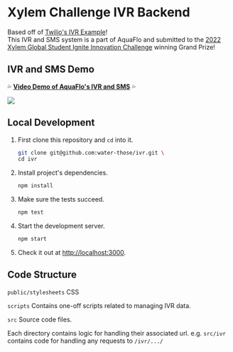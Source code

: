 ﻿# Xylem Challenge IVR Backend

Based off of [Twilio's IVR Example](https://www.twilio.com/docs/tutorials/walkthrough/ivr-phone-tree/node/express)! 
<br>
This IVR and SMS system is a part of AquaFlo and submitted to the [2022 Xylem Global Student Ignite Innovation Challenge](https://xyleminnovationchallenge.bemyapp.com/) winning Grand Prize!

## IVR and SMS Demo
💦 [**Video Demo of AquaFlo's IVR and SMS**](https://drive.google.com/file/u/1/d/1pLDBj1_BllvA7Zys-oK93jW9aK4nT5Vl/view) 💦

![](https://user-images.githubusercontent.com/38355190/165388074-c4cc22d8-3b25-4e01-b5ad-133a50b6a8d9.png)

## Local Development

1. First clone this repository and `cd` into it.

   ```bash
   git clone git@github.com:water-those/ivr.git \
   cd ivr
   ```
1. Install project's dependencies.

   ```bash
   npm install
   ```

1. Make sure the tests succeed.

   ```bash
   npm test
   ```

1. Start the development server.

   ```bash
   npm start
   ```

1. Check it out at [http://localhost:3000](http://localhost:3000).


## Code Structure

`public/stylesheets`
CSS

`scripts`
Contains one-off scripts related to managing IVR data. 

`src`
Source code files.

Each directory contains logic for handling their associated url. 
e.g. `src/ivr` contains code for handling any requests to `/ivr/.../`
